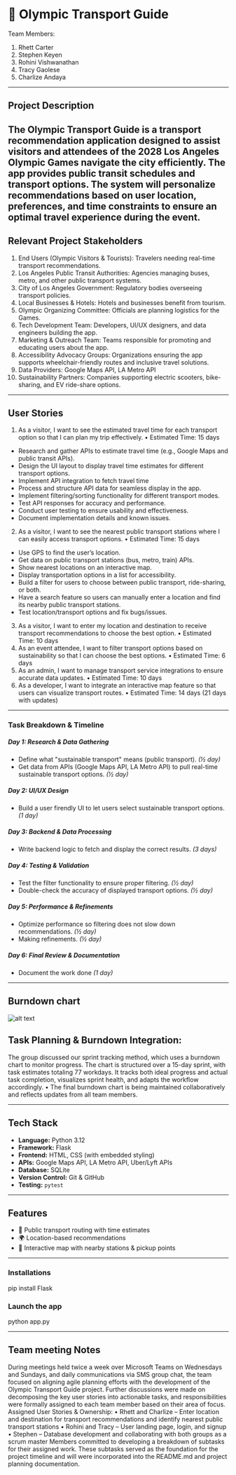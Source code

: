 # 🧭 Olympic Transport Guide 

Team Members: 
1.	Rhett Carter
2.	Stephen Keyen
3.	Rohini Vishwanathan
4.	Tracy Gaolese
5.	Charlize Andaya
---

## Project Description

The Olympic Transport Guide is a transport recommendation application designed to assist visitors and attendees of the 2028 Los Angeles Olympic Games navigate the city efficiently. The app provides public transit schedules and  transport options. The system will personalize recommendations based on user location, preferences, and time constraints to ensure an optimal travel experience during the event.
---
## Relevant Project Stakeholders
1.	End Users (Olympic Visitors & Tourists): Travelers needing real-time transport recommendations.
2.	Los Angeles Public Transit Authorities: Agencies managing buses, metro, and other public transport systems.
4.	City of Los Angeles Government: Regulatory bodies overseeing transport policies.
5.	Local Businesses & Hotels: Hotels and businesses benefit from tourism.
6.	Olympic Organizing Committee: Officials are planning logistics for the Games.
7.	Tech Development Team: Developers, UI/UX designers, and data engineers building the app.
8.	Marketing & Outreach Team: Teams responsible for promoting and educating users about the app.
9.	Accessibility Advocacy Groups: Organizations ensuring the app supports wheelchair-friendly routes and inclusive travel solutions.
10.	Data Providers: Google Maps API, LA Metro API
11.	Sustainability Partners: Companies supporting electric scooters, bike-sharing, and EV ride-share options.
---
## User Stories

1. As a visitor, I want to see the estimated travel time for each transport option so that I can plan my trip effectively.
•	Estimated Time: 15 days
- Research and gather APIs to estimate travel time (e.g., Google Maps and public transit APIs).
- Design the UI layout to display travel time estimates for different transport options.
- Implement API integration to fetch travel time 
- Process and structure API data for seamless display in the app.
- Implement filtering/sorting functionality for different transport modes.
- Test API responses for accuracy and performance.
- Conduct user testing to ensure usability and effectiveness.
- Document implementation details and known issues.

2. As a visitor, I want to see the nearest public transport stations where I can easily access transport options.
•	Estimated Time: 15 days
- Use GPS to find the user’s location.
- Get data on public transport stations (bus, metro, train) APIs.
- Show nearest locations on an interactive map. 
- Display transportation options in a list for accessibility. 
- Build a filter for users to choose between public transport, ride-sharing, or both.  
- Have a search feature so users can manually enter a location and find its nearby public transport stations. 
- Test location/transport options and fix bugs/issues.

3.	As a visitor, I want to enter my location and destination to receive transport recommendations to choose the best option.
•	Estimated Time: 10 days
4.	As an event attendee, I want to filter transport options based on sustainability so that I can choose the best options.
•	Estimated Time: 6 days 
5.	As an admin, I want to manage transport service integrations to ensure accurate data updates.
•	Estimated Time: 10 days
6.	As a developer, I want to integrate an interactive map feature so that users can visualize transport routes.
•	Estimated Time: 14 days (21 days with updates)

---
### Task Breakdown & Timeline 

##### Day 1: Research & Data Gathering  
- Define what "sustainable transport" means (public transport). *(½ day)*  
- Get data from APIs (Google Maps API, LA Metro API) to pull real-time sustainable transport options. *(½ day)*  

##### Day 2: UI/UX Design  
- Build a user firendly UI to let users select sustainable transport options. *(1 day)*  

##### Day 3: Backend & Data Processing  

- Write backend logic to fetch and display the correct results. *(3 days)*  

##### Day 4: Testing & Validation  
- Test the filter functionality to ensure proper filtering. *(½ day)*  
- Double-check the accuracy of displayed transport options. *(½ day)*  

##### Day 5: Performance & Refinements  
- Optimize performance so filtering does not slow down recommendations. *(½ day)*  
- Making refinements. *(½ day)*  

##### Day 6: Final Review & Documentation  
- Document the work done *(1 day)*

---

## Burndown chart

![alt text](image.png)

## Task Planning & Burndown Integration:

The group discussed our sprint tracking method, which uses a burndown chart to monitor progress. The chart is structured over a 15-day sprint, with task estimates totaling 77 workdays. It tracks both ideal progress and actual task completion, visualizes sprint health, and adapts the workflow accordingly.
•	The final burndown chart is being maintained collaboratively and reflects updates from all team members.

---

## Tech Stack

- **Language:** Python 3.12  
- **Framework:** Flask  
- **Frontend:** HTML, CSS (with embedded styling)  
- **APIs:** Google Maps API, LA Metro API, Uber/Lyft APIs  
- **Database:** SQLite  
- **Version Control:** Git & GitHub  
- **Testing:** `pytest` 


---

## Features
  
- 🚌 Public transport routing with time estimates   
- 🌍 Location-based recommendations  
- 📍 Interactive map with nearby stations & pickup points   

---
### Installations

pip install Flask
  

### Launch the app
python app.py

---
## Team meeting Notes

During meetings held twice a week over Microsoft Teams on Wednesdays and Sundays, and daily communications via SMS group chat, the team focused on aligning agile planning efforts with the development of the Olympic Transport Guide project. Further discussions were made on decomposing the key user stories into actionable tasks, and responsibilities were formally assigned to each team member based on their area of focus.
Assigned User Stories & Ownership:
•	Rhett and Charlize – Enter location and destination for transport recommendations and identify nearest public transport stations
•	Rohini and Tracy – User landing page, login, and signup
•	Stephen – Database development and collaborating with both groups as a scrum master
Members committed to developing a breakdown of subtasks for their assigned work. These subtasks served as the foundation for the project timeline and will were incorporated into the README.md and project planning documentation.






